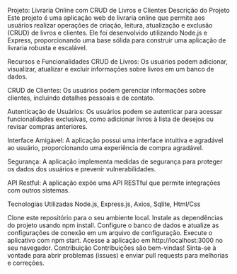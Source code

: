 Projeto: Livraria Online com CRUD de Livros e Clientes
Descrição do Projeto
Este projeto é uma aplicação web de livraria online que permite aos usuários realizar operações de criação, leitura, atualização e exclusão (CRUD) de livros e clientes. Ele foi desenvolvido utilizando Node.js e Express, proporcionando uma base sólida para construir uma aplicação de livraria robusta e escalável.

Recursos e Funcionalidades
CRUD de Livros: Os usuários podem adicionar, visualizar, atualizar e excluir informações sobre livros em um banco de dados.

CRUD de Clientes: Os usuários podem gerenciar informações sobre clientes, incluindo detalhes pessoais e de contato.

Autenticação de Usuários: Os usuários podem se autenticar para acessar funcionalidades exclusivas, como adicionar livros à lista de desejos ou revisar compras anteriores.

Interface Amigável: A aplicação possui uma interface intuitiva e agradável ao usuário, proporcionando uma experiência de compra agradável.

Segurança: A aplicação implementa medidas de segurança para proteger os dados dos usuários e prevenir vulnerabilidades.

API Restful: A aplicação expõe uma API RESTful que permite integrações com outros sistemas.

Tecnologias Utilizadas
Node.js, Express.js, Axios, Sqlite, Html/Css

Clone este repositório para o seu ambiente local.
Instale as dependências do projeto usando npm install.
Configure o banco de dados e atualize as configurações de conexão em um arquivo de configuração.
Execute o aplicativo com npm start.
Acesse a aplicação em http://localhost:3000 no seu navegador.
Contribuição
Contribuições são bem-vindas! Sinta-se à vontade para abrir problemas (issues) e enviar pull requests para melhorias e correções.





